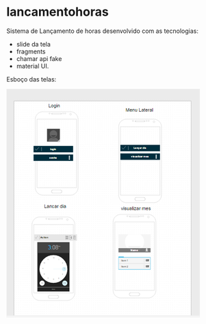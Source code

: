 # lancamentohoras
Sistema de Lançamento de horas desenvolvido com as tecnologias:
- slide da tela
- fragments
- chamar api fake
- material UI.

Esboço das telas:

![alt tag](https://github.com/damienlutz/lancamentohoras/blob/master/design/esboco%20telas.png)
